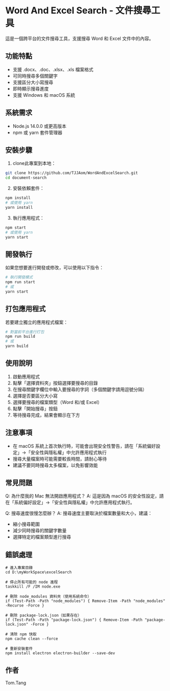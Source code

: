 # Word And Excel Search - 文件搜尋工具

這是一個跨平台的文件搜尋工具，支援搜尋 Word 和 Excel 文件中的內容。

## 功能特點

- 支援 .docx、.doc、.xlsx、.xls 檔案格式
- 可同時搜尋多個關鍵字
- 支援區分大小寫搜尋
- 即時顯示搜尋進度
- 支援 Windows 和 macOS 系統

## 系統需求

- Node.js 14.0.0 或更高版本
- npm 或 yarn 套件管理器

## 安裝步驟

1. clone此專案到本地：
```bash
git clone https://github.com/TJJAom/WordAndExcelSearch.git
cd document-search
```

2. 安裝依賴套件：
```bash
npm install
# 或使用 yarn
yarn install
```

3. 執行應用程式：
```bash
npm start
# 或使用 yarn
yarn start
```

## 開發執行

如果您想要進行開發或修改，可以使用以下指令：

```bash
# 執行開發模式
npm run start
# 或
yarn start
```

## 打包應用程式

若要建立獨立的應用程式檔案：

```bash
# 對當前平台進行打包
npm run build
# 或
yarn build
```

## 使用說明

1. 啟動應用程式
2. 點擊「選擇資料夾」按鈕選擇要搜尋的目錄
3. 在搜尋關鍵字欄位中輸入要搜尋的字詞（多個關鍵字請用逗號分隔）
4. 選擇是否要區分大小寫
5. 選擇要搜尋的檔案類型（Word 和/或 Excel）
6. 點擊「開始搜尋」按鈕
7. 等待搜尋完成，結果會顯示在下方

## 注意事項

- 在 macOS 系統上首次執行時，可能會出現安全性警告，請在「系統偏好設定」→「安全性與隱私權」中允許應用程式執行
- 搜尋大量檔案時可能需要較長時間，請耐心等待
- 建議不要同時搜尋太多檔案，以免影響效能

## 常見問題

Q: 為什麼我的 Mac 無法開啟應用程式？
A: 這是因為 macOS 的安全性設定，請在「系統偏好設定」→「安全性與隱私權」中允許應用程式執行。

Q: 搜尋速度很慢怎麼辦？
A: 搜尋速度主要取決於檔案數量和大小，建議：
- 縮小搜尋範圍
- 減少同時搜尋的關鍵字數量
- 選擇特定的檔案類型進行搜尋

## 錯誤處理
```
# 進入專案目錄
cd D:\myWorkSpace\excelSearch

# 停止所有可能的 node 進程
taskkill /F /IM node.exe

# 刪除 node_modules 資料夾（使用系統命令）
if (Test-Path -Path "node_modules") { Remove-Item -Path "node_modules" -Recurse -Force }

# 刪除 package-lock.json（如果存在）
if (Test-Path -Path "package-lock.json") { Remove-Item -Path "package-lock.json" -Force }

# 清除 npm 快取
npm cache clean --force

# 重新安裝套件
npm install electron electron-builder --save-dev
```

## 作者

Tom.Tang
